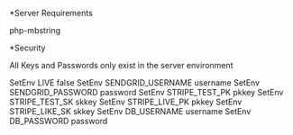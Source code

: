 
*Server Requirements

php-mbstring

*Security

All Keys and Passwords only exist in the server environment

SetEnv LIVE false
SetEnv SENDGRID_USERNAME username
SetEnv SENDGRID_PASSWORD password
SetEnv STRIPE_TEST_PK pkkey
SetEnv STRIPE_TEST_SK skkey
SetEnv STRIPE_LIVE_PK pkkey
SetEnv STRIPE_LIKE_SK skkey
SetEnv DB_USERNAME username
SetEnv DB_PASSWORD password